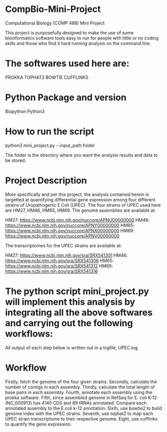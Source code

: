 # CompBio-Mini-Project
Computational Biology (COMP 488) Mini Project

This project is purposefully designed to make the use of some bioinformatics software tools easy to run for people with little or no coding skills and those who find it hard running analysis on the command line. 

# The softwares used here are:
PROKKA
TOPHAT2
BOWTIE
CUFFLINKS

# Python Package and version
Biopython
Python3

# How to run the script
python3 mini_project.py --input_path folder

The folder is the directory where you want the analysis results and data to be stored.

# Project Description
More specifically and per this project, the analysis contained herein is targetted at quantifying differential gene expression among four different strains of Uropathogenic E.Coli (UPEC). The four strains of UPEC used here are HM27, HM46, HM65, HM69. The genome assemblies are available at:

HM27:  https://www.ncbi.nlm.nih.gov/nuccore/APNU00000000
HM46:  https://www.ncbi.nlm.nih.gov/nuccore/APNY00000000
HM65:  https://www.ncbi.nlm.nih.gov/nuccore/APNX00000000
HM69:  https://www.ncbi.nlm.nih.gov/nuccore/APNV00000000

The transcriptomes for the UPEC strains are available at:

HM27:  https://www.ncbi.nlm.nih.gov/sra/SRX541301
HM46:  https://www.ncbi.nlm.nih.gov/sra/SRX541306
HM65:  https://www.ncbi.nlm.nih.gov/sra/SRX541312
HM69:  https://www.ncbi.nlm.nih.gov/sra/SRX541316

# The python script mini_project.py will implement this analysis by integrating all the above softwares and carrying out the following workflows:

All output of each step below is written out in a logfile, UPEC.log

# Workflow
Firstly, fetch the genome of the four given strains.
Secondly, calculate the number of contigs in each assembly.
Thirdly, calculate the total length of base pairs in each assembly.
Fourth, annotate each assembly using the prokka software.
Fifth, since assembled genome in RefSeq for E. coli K-12 (NC_000913) has 4140 CDS and 89 tRNAs annotated. Compare each annotated assembly to the E.coli k-12 annotation.
Sixth, use bowtie2 to build genome index with the UPEC strains.
Seventh, use tophat2 to map each UPEC strain transcriptome to their respective genome.
Eight, use cufflinks to quantify the gene expression.



